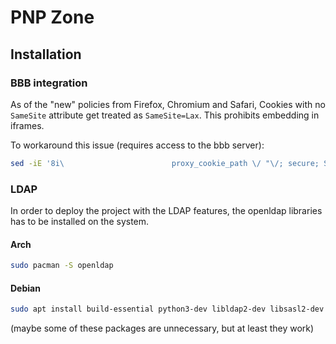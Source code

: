 # PNP Zone

## Installation

### BBB integration
As of the "new" policies from Firefox, Chromium and Safari, Cookies with no `SameSite` attribute get treated as `SameSite=Lax`. This prohibits embedding in iframes.

To workaround this issue (requires access to the bbb server):
 ```bash
sed -iE '8i\                        proxy_cookie_path \/ "\/; secure; SameSite=none";' /etc/bigbluebutton/nginx/web.nginx
```

### LDAP
In order to deploy the project with the LDAP features, the openldap libraries has to be installed on the system.

#### Arch

```bash
sudo pacman -S openldap
```

#### Debian

```bash
sudo apt install build-essential python3-dev libldap2-dev libsasl2-dev ldap-utils tox lcov valgrind
```
(maybe some of these packages are unnecessary, but at least they work)
